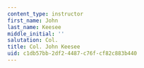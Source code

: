 ```yaml
---
content_type: instructor
first_name: John
last_name: Keesee
middle_initial: ''
salutation: Col.
title: Col. John Keesee
uid: c1db57bb-2df2-4487-c76f-cf82c883b440
---
```

